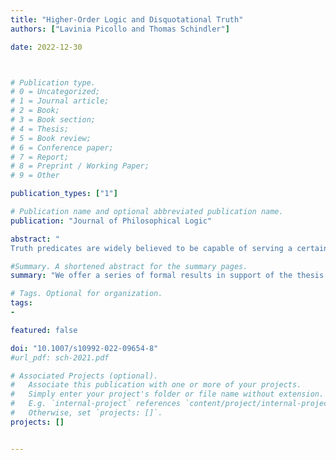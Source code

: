 ```yaml
---
title: "Higher-Order Logic and Disquotational Truth"
authors: ["Lavinia Picollo and Thomas Schindler"]

date: 2022-12-30



# Publication type.
# 0 = Uncategorized;
# 1 = Journal article;
# 2 = Book;
# 3 = Book section;
# 4 = Thesis;
# 5 = Book review;
# 6 = Conference paper;
# 7 = Report;
# 8 = Preprint / Working Paper;
# 9 = Other

publication_types: ["1"]

# Publication name and optional abbreviated publication name.
publication: "Journal of Philosophical Logic"

abstract: "
Truth predicates are widely believed to be capable of serving a certain logical or quasi-logical function. There is little consensus, however, on the exact nature of this function. We offer a series of formal results in support of the thesis that disquotational truth is a device to simulate higher-order resources in a first-order setting. More specifically, we show that any theory formulated in a higher-order language can be naturally and conservatively interpreted in a first-order theory with a disquotational truth or truth-of predicate. In the first part of the paper we focus on the relation between truth and full impredicative sentential quantification. The second part is devoted to the relation between truth-of and full impredicative predicate quantification."

#Summary. A shortened abstract for the summary pages.
summary: "We offer a series of formal results in support of the thesis that disquotational truth is a device to simulate higher-order resources in a first-order setting. More specifically, we show that any theory formulated in a higher-order language can be naturally and conservatively interpreted in a first-order theory with a disquotational truth or truth-of predicate. "

# Tags. Optional for organization.
tags:
-

featured: false

doi: "10.1007/s10992-022-09654-8"
#url_pdf: sch-2021.pdf

# Associated Projects (optional).
#   Associate this publication with one or more of your projects.
#   Simply enter your project's folder or file name without extension.
#   E.g. `internal-project` references `content/project/internal-project/index.md`.
#   Otherwise, set `projects: []`.
projects: []


---
```

